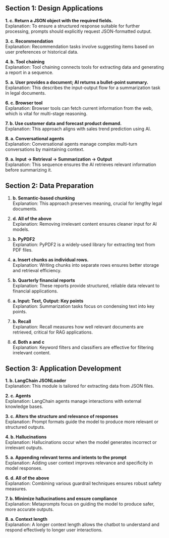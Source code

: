 ## Section 1: Design Applications
**1. c. Return a JSON object with the required fields.**\
Explanation: To ensure a structured response suitable for further processing, prompts should explicitly request JSON-formatted output.

**3. c. Recommendation**\
Explanation: Recommendation tasks involve suggesting items based on user preferences or historical data.

**4. b. Tool chaining**\
Explanation: Tool chaining connects tools for extracting data and generating a report in a sequence.

**5. a. User provides a document; AI returns a bullet-point summary.**\
Explanation: This describes the input-output flow for a summarization task in legal documents.

**6. c. Browser tool**\
Explanation: Browser tools can fetch current information from the web, which is vital for multi-stage reasoning.

**7. b. Use customer data and forecast product demand.**\
Explanation: This approach aligns with sales trend prediction using AI.

**8. a. Conversational agents**\
Explanation: Conversational agents manage complex multi-turn conversations by maintaining context.

**9. a. Input → Retrieval → Summarization → Output**\
Explanation: This sequence ensures the AI retrieves relevant information before summarizing it.


## Section 2: Data Preparation

1. **b. Semantic-based chunking**\
Explanation: This approach preserves meaning, crucial for lengthy legal documents.

2. **d. All of the above**\
Explanation: Removing irrelevant content ensures cleaner input for AI models.

3. **b. PyPDF2**\
Explanation: PyPDF2 is a widely-used library for extracting text from PDF files.

4. **a. Insert chunks as individual rows.**\
Explanation: Writing chunks into separate rows ensures better storage and retrieval efficiency.

5. **b. Quarterly financial reports**\
Explanation: These reports provide structured, reliable data relevant to financial applications.

6. **a. Input: Text, Output: Key points**\
Explanation: Summarization tasks focus on condensing text into key points.

7. **b. Recall**\
Explanation: Recall measures how well relevant documents are retrieved, critical for RAG applications.

8. **d. Both a and c**\
Explanation: Keyword filters and classifiers are effective for filtering irrelevant content.


## Section 3: Application Development
**1. b. LangChain JSONLoader**\
Explanation: This module is tailored for extracting data from JSON files.

**2. c. Agents**\
Explanation: LangChain agents manage interactions with external knowledge bases.

**3. c. Alters the structure and relevance of responses**\
Explanation: Prompt formats guide the model to produce more relevant or structured outputs.

**4. b. Hallucinations**\
Explanation: Hallucinations occur when the model generates incorrect or irrelevant outputs.

**5. a. Appending relevant terms and intents to the prompt**\
Explanation: Adding user context improves relevance and specificity in model responses.

**6. d. All of the above**\
Explanation: Combining various guardrail techniques ensures robust safety measures.

**7. b. Minimize hallucinations and ensure compliance**\
Explanation: Metaprompts focus on guiding the model to produce safer, more accurate outputs.

**8. a. Context length**\
Explanation: A longer context length allows the chatbot to understand and respond effectively to longer user interactions.

